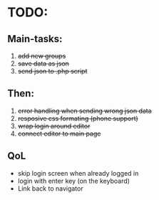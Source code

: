 # TODO:


## Main-tasks:
1. ~~add new groups~~
2. ~~save data as json~~
3. ~~send json to .php script~~

## Then:
1. ~~error handling when sending wrong json data~~
2. ~~resposive css formating (phone support)~~
3. ~~wrap login around editor~~
4. ~~connect editor to main page~~

## QoL
- skip login screen when already logged in
- login with enter key (on the keyboard)
- Link back to navigator


